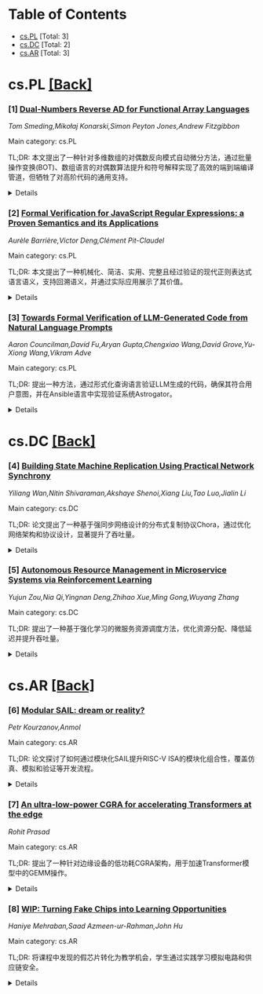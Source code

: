 <div id=toc></div>

# Table of Contents

- [cs.PL](#cs.PL) [Total: 3]
- [cs.DC](#cs.DC) [Total: 2]
- [cs.AR](#cs.AR) [Total: 3]


<div id='cs.PL'></div>

# cs.PL [[Back]](#toc)

### [1] [Dual-Numbers Reverse AD for Functional Array Languages](https://arxiv.org/abs/2507.12640)
*Tom Smeding,Mikołaj Konarski,Simon Peyton Jones,Andrew Fitzgibbon*

Main category: cs.PL

TL;DR: 本文提出了一种针对多维数组的对偶数反向模式自动微分方法，通过批量操作变换(BOT)、数组语言的对偶数算法提升和符号解释实现了高效的端到端编译管道，但牺牲了对高阶代码的通用支持。


<details>
  <summary>Details</summary>
Motivation: 标准对偶数构造虽然在前向模式自动微分中表现良好，但在反向模式自动微分中，特别是在数组程序上的实际性能表现不佳。现有方法缺乏对多维数组的一流支持，性能开销较大。

Method: 提出了三个松耦合组件：(1)语义保持的向量化代码变换(批量操作变换BOT)；(2)将基本对偶数反向AD算法提升到主要为一阶的数组语言；(3)符号解释实现端到端编译管道。支持特定的高阶数组组合子如'build'、'gather'和'scatter'。

Result: 实现了对多维数组的一流支持，几乎没有性能开销。BOT能够消除输入程序中对AD至关重要的高阶特性，使得将对偶数提升为"对偶数组"的简单技巧能够无需大幅修改就能工作。

Conclusion: 虽然在过程中失去了对偶数AD的一些良好的通用化特性(特别是对高阶代码的支持)，但通过精心选择的高阶数组组合子集合，成功实现了高效的多维数组反向模式自动微分，为数组程序的自动微分提供了实用的解决方案。

Abstract: The standard dual-numbers construction works well for forward-mode automatic
differentiation (AD) and is attractive due to its simplicity; recently, it also
has been adapted to reverse-mode AD, but practical performance, especially on
array programs, leaves a lot to be desired. In this paper we introduce
first-class support for multidimensional arrays in dual-numbers reverse-mode AD
with little to no performance overhead. The algorithm consists of three
loosely-coupled components: a semantics-preserving vectorisation code
transformation (the bulk-operation transform or BOT), a fairly straightforward
lifting of the basic dual-numbers reverse AD algorithm to a mostly first-order
array language, and symbolic interpretation to achieve an end-to-end
compilation pipeline. Unfortunately, we lose some of the nice generalisable
aspects of dual-numbers AD in the process, most importantly support for
higher-order code.
  We do support some higher-order array combinators, but only a
carefully-chosen set: 'build' (elementwise array construction), 'gather' and
'scatter'. In return, the BOT can eliminate the essential (for AD)
higher-orderness of the input program, meaning that AD gets essentially
presented with a first-order program. This allows the naive trick of lifting
dual numbers to "dual arrays" to work without much modification.

</details>


### [2] [Formal Verification for JavaScript Regular Expressions: a Proven Semantics and its Applications](https://arxiv.org/abs/2507.13091)
*Aurèle Barrière,Victor Deng,Clément Pit-Claudel*

Main category: cs.PL

TL;DR: 本文提出了一种机械化、简洁、实用、完整且经过验证的现代正则表达式语言语义，支持回溯语义，并通过实际应用展示了其价值。


<details>
  <summary>Details</summary>
Motivation: 为现代正则表达式语言提供一种可靠的语义定义，填补现有规范和其他形式化工作的不足，尤其是对回溯树的完整记录。

Method: 通过证明其与ECMAScript规范的行级嵌入等价来确保语义的忠实性，并在Rocq证明助手中实现所有定义和结果。

Result: 提出了正则表达式上下文等价的新概念，并首次对PikeVM算法进行了形式化证明。

Conclusion: 该语义不仅捕获最高优先级匹配，还记录了所有可能的匹配及其优先级，为实际应用提供了更全面的支持。

Abstract: We present the first mechanized, succinct, practical, complete, and
proven-faithful semantics for a modern regular expression language with
backtracking semantics. We ensure its faithfulness by proving it equivalent to
a preexisting line-by-line embedding of the official ECMAScript specification
of JavaScript regular expressions. We demonstrate its practicality by
presenting two real-world applications. First, a new notion of contextual
equivalence for modern regular expressions, which we use to prove or disprove
rewrites drawn from previous work. Second, the first formal proof of the PikeVM
algorithm used in many real-world engines. In contrast with the specification
and other formalization work, our semantics captures not only the top-priority
match, but a full backtracking tree recording all possible matches and their
respective priority. All our definitions and results have been mechanized in
the Rocq proof assistant.

</details>


### [3] [Towards Formal Verification of LLM-Generated Code from Natural Language Prompts](https://arxiv.org/abs/2507.13290)
*Aaron Councilman,David Fu,Aryan Gupta,Chengxiao Wang,David Grove,Yu-Xiong Wang,Vikram Adve*

Main category: cs.PL

TL;DR: 提出一种方法，通过形式化查询语言验证LLM生成的代码，确保其符合用户意图，并在Ansible语言中实现验证系统Astrogator。


<details>
  <summary>Details</summary>
Motivation: LLM生成的代码常存在错误且用户难以检测，需提供形式化正确性保证以提升AI代码助手体验。

Method: 结合形式化查询语言表示用户意图，验证LLM生成代码，并在Ansible中实现验证系统Astrogator。

Result: 在21个代码生成任务中，验证器能验证83%的正确代码并识别92%的错误代码。

Conclusion: 形式化验证方法可有效提升LLM生成代码的可靠性，支持自然语言编程。

Abstract: In the past few years LLMs have emerged as a tool that can aid programmers by
taking natural language descriptions and generating code based on it. However,
LLMs often generate incorrect code that users need to fix and the literature
suggests users often struggle to detect these errors. In this work we seek to
offer formal guarantees of correctness to LLM generated code; such guarantees
could improve the experience of using AI Code Assistants and potentially enable
natural language programming for users with little or no programming knowledge.
To address this challenge we propose to incorporate a formal query language
that can represent a user's intent in a formally defined but natural
language-like manner that a user can confirm matches their intent. Then, using
such a query we propose to verify LLM generated code to ensure it matches the
user's intent. We implement these ideas in our system, Astrogator, for the
Ansible programming language which includes such a formal query language, a
calculus for representing the behavior of Ansible programs, and a symbolic
interpreter which is used for the verification. On a benchmark suite of 21
code-generation tasks, our verifier is able to verify correct code in 83% of
cases and identify incorrect code in 92%.

</details>


<div id='cs.DC'></div>

# cs.DC [[Back]](#toc)

### [4] [Building State Machine Replication Using Practical Network Synchrony](https://arxiv.org/abs/2507.12792)
*Yiliang Wan,Nitin Shivaraman,Akshaye Shenoi,Xiang Liu,Tao Luo,Jialin Li*

Main category: cs.DC

TL;DR: 论文提出了一种基于强同步网络设计的分布式复制协议Chora，通过优化网络架构和协议设计，显著提升了吞吐量。


<details>
  <summary>Details</summary>
Motivation: 现代数据中心系统可以设计为在常见情况下提供强同步性，以优化分布式协议的性能。

Method: 结合内核旁路网络、多线程架构和宽松的轮次长度，设计了一个同步网络，并基于此开发了复制协议Chora。

Result: Chora在实验中比现有单领导者和多领导者协议的吞吐量分别提高了255%和109%。

Conclusion: 强同步网络设计是可行的，Chora协议展示了其在分布式系统中的高效性能。

Abstract: Distributed systems, such as state machine replication, are critical
infrastructures for modern applications. Practical distributed protocols make
minimum assumptions about the underlying network: They typically assume a
partially synchronous or fully asynchronous network model. In this work, we
argue that modern data center systems can be designed to provide strong
synchrony properties in the common case, where servers move in synchronous
lock-step rounds. We prove this hypothesis by engineering a practical design
that uses a combination of kernel-bypass network, multithreaded architecture,
and loosened round length, achieving a tight round bound under 2us. Leveraging
our engineered networks with strong synchrony, we co-design a new replication
protocol, Chora. Chora exploits the network synchrony property to efficiently
pipeline multiple replication instances, while allowing all replicas to propose
in parallel without extra coordination. Through experiments, we show that Chora
achieves 255% and 109% improvement in throughput over state-of-the-art
single-leader and multi-leader protocols, respectively.

</details>


### [5] [Autonomous Resource Management in Microservice Systems via Reinforcement Learning](https://arxiv.org/abs/2507.12879)
*Yujun Zou,Nia Qi,Yingnan Deng,Zhihao Xue,Ming Gong,Wuyang Zhang*

Main category: cs.DC

TL;DR: 提出了一种基于强化学习的微服务资源调度方法，优化资源分配、降低延迟并提升吞吐量。


<details>
  <summary>Details</summary>
Motivation: 解决传统微服务架构中资源分配不均、高延迟和吞吐量不足的问题。

Method: 采用基于强化学习的智能调度算法，通过代理与环境的交互持续优化资源分配策略。

Result: 实验表明，该方法显著提高了系统响应速度和吞吐量，优化了资源利用率并降低了能耗。

Conclusion: 相比传统静态资源分配方法，强化学习模型更具适应性和优化能力，能实时调整策略以应对动态变化的环境。

Abstract: This paper proposes a reinforcement learning-based method for microservice
resource scheduling and optimization, aiming to address issues such as uneven
resource allocation, high latency, and insufficient throughput in traditional
microservice architectures. In microservice systems, as the number of services
and the load increase, efficiently scheduling and allocating resources such as
computing power, memory, and storage becomes a critical research challenge. To
address this, the paper employs an intelligent scheduling algorithm based on
reinforcement learning. Through the interaction between the agent and the
environment, the resource allocation strategy is continuously optimized. In the
experiments, the paper considers different resource conditions and load
scenarios, evaluating the proposed method across multiple dimensions, including
response time, throughput, resource utilization, and cost efficiency. The
experimental results show that the reinforcement learning-based scheduling
method significantly improves system response speed and throughput under low
load and high concurrency conditions, while also optimizing resource
utilization and reducing energy consumption. Under multi-dimensional resource
conditions, the proposed method can consider multiple objectives and achieve
optimized resource scheduling. Compared to traditional static resource
allocation methods, the reinforcement learning model demonstrates stronger
adaptability and optimization capability. It can adjust resource allocation
strategies in real time, thereby maintaining good system performance in
dynamically changing load and resource environments.

</details>


<div id='cs.AR'></div>

# cs.AR [[Back]](#toc)

### [6] [Modular SAIL: dream or reality?](https://arxiv.org/abs/2507.12471)
*Petr Kourzanov,Anmol*

Main category: cs.AR

TL;DR: 论文探讨了如何通过模块化SAIL提升RISC-V ISA的模块化组合性，覆盖仿真、模拟和验证等开发流程。


<details>
  <summary>Details</summary>
Motivation: 解决RISC-V ISA模块化在实际开发流程中的组合性问题，以充分利用其模块化特性。

Method: 引入模块化SAIL，对SAIL-RISCV黄金模型进行组合性改进，支持仿真器级别的模块化。

Result: 实验表明，模块化SAIL在功能和性能上与原版仿真器一致，支持静态和动态绑定。

Conclusion: 模块化SAIL为RISC-V开发流程的组合性提供了可行方案，未来可进一步优化SAIL编译器。

Abstract: In order to truly benefit from RISC-V ISA modularity, the community has to
address the issue of compositionality, going beyond modules at the
specification level covering larger subsets of the RISC-V development flow
including emulation, simulation and verification. In this paper we introduce
modular SAIL, an experiment to inject compositionality into the SAIL-RISCV
golden model. We show that it is, in principle, not difficult to adapt the
SAIL-RISCV flow (and ideally the SAIL compiler itself) to support modules at
the emulator level. We back our findings by a comparative study of the
resulting pluggable emulator's performance using both static and dynamic
binding, which both exhibit same functional behavior as the original monolithic
emulator (aka RISC-V ISS).

</details>


### [7] [An ultra-low-power CGRA for accelerating Transformers at the edge](https://arxiv.org/abs/2507.12904)
*Rohit Prasad*

Main category: cs.AR

TL;DR: 提出了一种针对边缘设备的低功耗CGRA架构，用于加速Transformer模型中的GEMM操作。


<details>
  <summary>Details</summary>
Motivation: Transformer模型在边缘设备上部署时面临高计算需求问题，需要低功耗解决方案。

Method: 设计了一种4x4 PE阵列和4x2 MOB的CGRA架构，采用无交换环形互连网络优化数据流。

Result: 该架构降低了内存带宽需求，提升了数据重用，减少了功耗和延迟。

Conclusion: 为边缘设备部署复杂机器学习模型提供了可扩展的解决方案。

Abstract: Transformers have revolutionized deep learning with applications in natural
language processing, computer vision, and beyond. However, their computational
demands make it challenging to deploy them on low-power edge devices. This
paper introduces an ultra-low-power, Coarse-Grained Reconfigurable Array (CGRA)
architecture specifically designed to accelerate General Matrix Multiplication
(GEMM) operations in transformer models tailored for the energy and resource
constraints of edge applications. The proposed architecture integrates a 4 x 4
array of Processing Elements (PEs) for efficient parallel computation and
dedicated 4 x 2 Memory Operation Blocks (MOBs) for optimized LOAD/STORE
operations, reducing memory bandwidth demands and enhancing data reuse. A
switchless mesh torus interconnect network further minimizes power and latency
by enabling direct communication between PEs and MOBs, eliminating the need for
centralized switching. Through its heterogeneous array design and efficient
dataflow, this CGRA architecture addresses the unique computational needs of
transformers, offering a scalable pathway to deploy sophisticated machine
learning models on edge devices.

</details>


### [8] [WIP: Turning Fake Chips into Learning Opportunities](https://arxiv.org/abs/2507.13281)
*Haniye Mehraban,Saad Azmeen-ur-Rahman,John Hu*

Main category: cs.AR

TL;DR: 将课程中发现的假芯片转化为教学机会，学生通过实践学习模拟电路和供应链安全。


<details>
  <summary>Details</summary>
Motivation: 假芯片在本科电子实验室中日益普遍，威胁实验完整性，但可以转化为教学资源。

Method: 通过让学生动手诊断假芯片（测量电流、分析波形、故障排除）进行教学。

Result: 学生更深入理解了模拟电路、供应链安全和实际工程问题。

Conclusion: 利用假芯片问题作为教学工具，能有效提升学生的实践能力和工程意识。

Abstract: This work-in-progress paper presents a case study in which counterfeit TL074
operational amplifiers, discovered in a junior level electronics course, became
the basis for a hands on learning experience. Counterfeit integrated circuits
(IC) are increasingly common, posing a significant threat to the integrity of
undergraduate electronics laboratories. Instead of simply replacing the
counterfeit components, we turned the issue into a teaching moment. Students
engaged in hands-on diagnostics measuring current, analyzing waveforms, and
troubleshooting. By working with fake chip components, they gained deeper
insight into analog circuits, supply chain security, and practical engineering.

</details>
